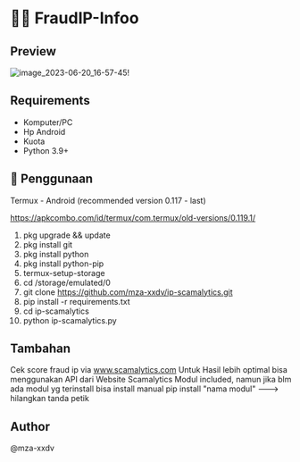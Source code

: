 # 🕵️‍♂️ FraudIP-Infoo

## Preview
![image_2023-06-20_16-57-45!](/blob/main/img/image_2023-06-20_16-57-45.png)

## Requirements

* Komputer/PC
* Hp Android
* Kuota
* Python 3.9+

## 🚀 Penggunaan
Termux - Android (recommended version 0.117 - last)

https://apkcombo.com/id/termux/com.termux/old-versions/0.119.1/

1. pkg upgrade && update
2. pkg install git
3. pkg install python
4. pkg install python-pip
5. termux-setup-storage
6. cd /storage/emulated/0
7. git clone https://github.com/mza-xxdv/ip-scamalytics.git
8. pip install -r requirements.txt
9. cd ip-scamalytics
10. python ip-scamalytics.py


## Tambahan
Cek score fraud ip via www.scamalytics.com
Untuk Hasil lebih optimal bisa menggunakan API dari Website Scamalytics
Modul included, namun jika blm ada modul yg terinstall bisa install manual
pip install "nama modul" ---> hilangkan tanda petik


## Author
@mza-xxdv
